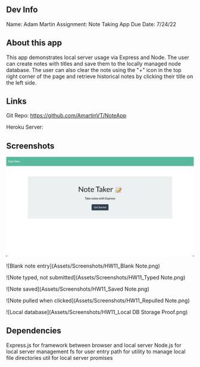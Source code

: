## Dev Info
Name: Adam Martin
Assignment: Note Taking App
Due Date: 7/24/22

## About this app
This app demonstrates local server usage via Express and Node. The user can create notes with titles and save them to the locally managed node database. The user can also clear the note using the "+" icon in the top right corner of the page and retrieve historical notes by clicking their title on the left side.

## Links
Git Repo: https://github.com/AmartinVT/NoteApp

Heroku Server: 

## Screenshots

![App homepage](Assets/Screenshots/HW11_Homepage.png)

![Blank note entry](Assets/Screenshots/HW11_Blank Note.png)

![Note typed, not submitted](Assets/Screenshots/HW11_Typed Note.png)

![Note saved](Assets/Screenshots/HW11_Saved Note.png)

![Note pulled when clicked](Assets/Screenshots/HW11_Repulled Note.png)

![Local database](Assets/Screenshots/HW11_Local DB Storage Proof.png)

## Dependencies
Express.js for framework between browser and local server
Node.js for local server management
fs for user entry
path for utility to manage local file directories
util for local server promises
